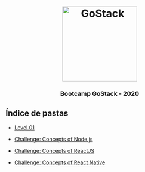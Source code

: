 <h1 align="center">
    <img alt="GoStack" src="https://rocketseat-cdn.s3-sa-east-1.amazonaws.com/bootcamp-header.png" width="200px" />
</h1>

<h3 align="center">
  Bootcamp GoStack - 2020
</h3>

## Índice de pastas

- [Level 01](https://github.com/anac-ac/gostack-bootcamp-11/tree/master/conceitos-dev)

- [Challenge: Concepts of Node.js](https://github.com/anac-ac/gostack-bootcamp-11/tree/master/gostack-node-challenge)

- [Challenge: Concepts of ReactJS](https://github.com/anac-ac/gostack-bootcamp-11/tree/master/reactjs-concepts-challenge)

- [Challenge: Concepts of React Native](https://github.com/anac-ac/gostack-bootcamp-11/tree/master/react-native-concepts-challenge)